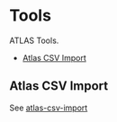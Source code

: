 # Tools

ATLAS Tools.

<!-- toc -->

- [Atlas CSV Import](#atlas-csv-import)

<!-- tocstop -->

## Atlas CSV Import
See [atlas-csv-import](atlas-csv-import/README.md)
